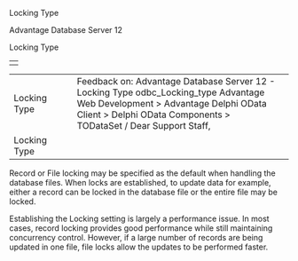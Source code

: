 Locking Type




Advantage Database Server 12  

Locking Type

|  |
| --- |
|  |

|  |  |  |  |  |
| --- | --- | --- | --- | --- |
| Locking Type |  |  | Feedback on: Advantage Database Server 12 - Locking Type odbc\_Locking\_type Advantage Web Development > Advantage Delphi OData Client > Delphi OData Components > TODataSet / Dear Support Staff, |  |
| Locking Type |  |  |  |  |

Record or File locking may be specified as the default when handling the database files. When locks are established, to update data for example, either a record can be locked in the database file or the entire file may be locked.

Establishing the Locking setting is largely a performance issue. In most cases, record locking provides good performance while still maintaining concurrency control. However, if a large number of records are being updated in one file, file locks allow the updates to be performed faster.